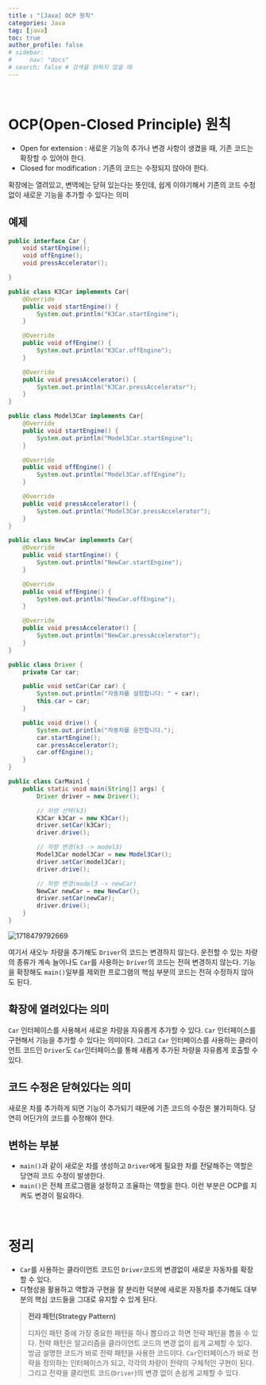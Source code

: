 ```yaml
---
title : "[Java] OCP 원칙"
categories: Java
tag: [java]
toc: true
author_profile: false
# sidebar:
#     nav: "docs"
# search: false # 검색을 원하지 않을 때
---
```

&nbsp;

# OCP(Open-Closed Principle) 원칙

- Open for extension : 새로운 기능의 추가나 변경 사항이 생겼을 때, 기존 코드는 확장할 수 있어야 한다.
- Closed for modification : 기존의 코드는 수정되지 않아야 한다.

확장에는 열려있고, 변역에는 닫혀 있는다는 뜻인데, 쉽게 이야기해서 기존의 코드 수정 없이 새로운 기능을 추가할 수 있다는 의미

## 예제

```java
public interface Car {
    void startEngine();
    void offEngine();
    void pressAccelerator();

}

```

```java
public class K3Car implements Car{
    @Override
    public void startEngine() {
        System.out.println("K3Car.startEngine");
    }

    @Override
    public void offEngine() {
        System.out.println("K3Car.offEngine");
    }

    @Override
    public void pressAccelerator() {
        System.out.println("K3Car.pressAccelerator");
    }
}
```

```java
public class Model3Car implements Car{
    @Override
    public void startEngine() {
        System.out.println("Model3Car.startEngine");
    }

    @Override
    public void offEngine() {
        System.out.println("Model3Car.offEngine");
    }

    @Override
    public void pressAccelerator() {
        System.out.println("Model3Car.pressAccelerator");
    }
}
```

```java
public class NewCar implements Car{
    @Override
    public void startEngine() {
        System.out.println("NewCar.startEngine");
    }

    @Override
    public void offEngine() {
        System.out.println("NewCar.offEngine");
    }

    @Override
    public void pressAccelerator() {
        System.out.println("NewCar.pressAccelerator");
    }
}
```

```java
public class Driver {
    private Car car;

    public void setCar(Car car) {
        System.out.println("자동차를 설정합니다: " + car);
        this.car = car;
    }

    public void drive() {
        System.out.println("자동차를 운전합니다.");
        car.startEngine();
        car.pressAccelerator();
        car.offEngine();
    }
}
```

```java
public class CarMain1 {
    public static void main(String[] args) {
        Driver driver = new Driver();

        // 차량 선택(k3)
        K3Car k3Car = new K3Car();
        driver.setCar(k3Car);
        driver.drive();

        // 차량 변경(k3 -> model3)
        Model3Car model3Car = new Model3Car();
        driver.setCar(model3Car);
        driver.drive();

        // 차량 변경(model3 -> newCar)
        NewCar newCar = new NewCar();
        driver.setCar(newCar);
        driver.drive();
    }
}
```

![1718479792669]({{site.url}}/images/2024-06-16-java-OCP/1718479792669.png)

여기서 새오누 차량을 추가해도 `Driver`의 코드는 변경하지 않는다. 운전할 수 있는 차량의 종류가 계속 늘어나도 `Car`를 사용하는 `Driver`의 코드는 전혀 변경하지 않는다. 기능을 확장해도 `main()`일부를 제외한 프로그램의 핵심 부분의 코드는 전혀 수정하지 않아도 된다.

## 확장에 열려있다는 의미

`Car` 인터페이스를 사용해서 새로운 차량을 자유롭게 추가할 수 있다. `Car` 인터페이스를 구현해서 기능을 추가할 수 있다는 의미이다. 그리고 `Car` 인터페이스를 사용하는 클라이언트 코드인 `Driver`도 `Car`인터페이스를 통해 새롭게 추가된 차량을 자유롭게 호출할 수 있다. 

## 코드 수정은 닫혀있다는 의미

새로운 차를 추가하게 되면 기능이 추가되기 때문에 기존 코드의 수정은 불가피하다. 당연히 어딘가의 코드를 수정해야 한다.

## 변하는 부분

- `main()`과 같이 새로운 차를 생성하고 `Driver`에게 필요한 차를 전달해주는 역할은 당연히 코드 수정이 발생한다.
- `main()`은 전체 프로그램을 설정하고 조율하는 역할을 한다. 이런 부분은 OCP를 지켜도 변경이 필요하다.

&nbsp;

# 정리

- `Car`를 사용하는 클라이언트 코드인 `Driver`코드의 변경없이 새로운 자동차를 확장할 수 있다.
- 다형성을 활용하고 역할과 구현을 잘 분리한 덕분에 새로운 자동차를 추가해도 대부분의 핵심 코드들을 그대로 유지할 수 있게 된다.

> **전랴 패턴(Strategy Pattern)**
>
> 디자인 패턴 중에 가장 중요한 패턴을 하나 뽑으라고 하면 전략 패턴을 뽑을 수 있다. 전략 패턴은 알고리즘을 클라이언트 코드의 변경 없이 쉽게 교체할 수 있다. 방금 설명한 코드가 바로 전략 패턴을 사용한 코드이다. `Car`인터페이스가 바로 전략을 정의하는 인터페이스가 되고, 각각의 차량이 전략의 구체적인 구현이 된다. 그리고 전략을 클리언트 코드(`Driver`)의 변경 없이 손쉽게 교체할 수 있다.
